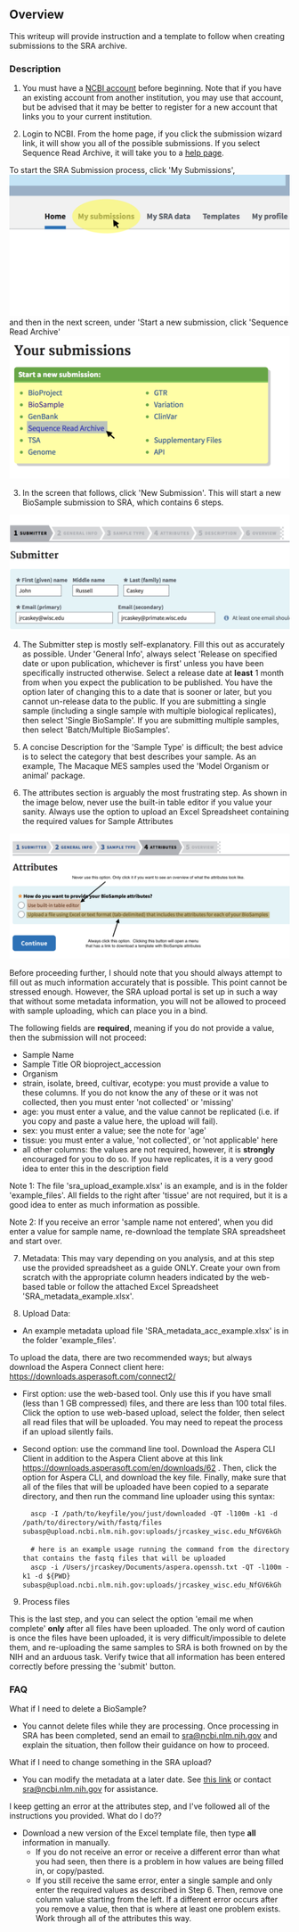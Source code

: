 ## Overview

This writeup will provide instruction and a template to follow when creating submissions to the SRA archive.


### Description

1) You must have a [NCBI account](https://www.ncbi.nlm.nih.gov/account/?back_url=https%3A%2F%2Fdataview.ncbi.nlm.nih.gov%2F) before beginning.  Note that if you have an existing account from another institution, you may use that account, but be advised that it may be better to register for a new account that links you to your current institution.

2) Login to NCBI.  From the home page, if you click the submission wizard link, it will show you all of the possible submissions.  If you select Sequence Read Archive, it will take you to a [help page](https://www.ncbi.nlm.nih.gov/sra/docs/submit/).

To start the SRA Submission process, click 'My Submissions',
![](https://github.com/disulfidebond/sra_toolkit_installAndExamples/blob/version1/images/sra_mainscreen_1.png)
and then in the next screen, under 'Start a new submission, click 'Sequence Read Archive'
![](https://github.com/disulfidebond/sra_toolkit_installAndExamples/blob/version1/images/sra_start_img.png)

3) In the screen that follows, click 'New Submission'.  This will start a new BioSample submission to SRA, which contains 6 steps.  

![](https://github.com/disulfidebond/sra_toolkit_installAndExamples/blob/version1/images/sra_steps.png)

4) The Submitter step is mostly self-explanatory.  Fill this out as accurately as possible.  Under 'General Info', always select 'Release on specified date or upon publication, whichever is first' unless you have been specifically instructed otherwise.  Select a release date at **least** 1 month from when you expect the publication to be published.  You have the option later of changing this to a date that is sooner or later, but you cannot un-release data to the public.  If you are submitting a single sample (including a single sample with multiple biological replicates), then select 'Single BioSample'.  If you are submitting multiple samples, then select 'Batch/Multiple BioSamples'.

5) A concise Description for the 'Sample Type' is difficult; the best advice is to select the category that best describes your sample.  As an example, The Macaque MES samples used the 'Model Organism or animal' package.

6) The attributes section is arguably the most frustrating step.  As shown in the image below, never use the built-in table editor if you value your sanity.  Always use the option to upload an Excel Spreadsheet containing the required values for Sample Attributes

![](https://github.com/disulfidebond/sra_toolkit_installAndExamples/blob/version1/images/sra_attributes.png)

Before proceeding further, I should note that you should always attempt to fill out as much information accurately that is possible. This point cannot be stressed enough.  However, the SRA upload portal is set up in such a way that without some metadata information, you will not be allowed to proceed with sample uploading, which can place you in a bind.

The following fields are **required**, meaning if you do not provide a value, then the submission will not proceed:

* Sample Name
* Sample Title OR bioproject_accession
* Organism
* strain, isolate, breed, cultivar, ecotype: you must provide a value to these columns.  If you do not know the any of these or it was not collected, then you must enter 'not collected' or 'missing'
* age: you must enter a value, and the value cannot be replicated (i.e. if you copy and paste a value here, the upload will fail).
* sex: you must enter a value; see the note for 'age'
* tissue: you must enter a value, 'not collected', or 'not applicable' here
* all other columns: the values are not required, however, it is **strongly** encouraged for you to do so.  If you have replicates, it is a very good idea to enter this in the description field

Note 1: The file 'sra_upload_example.xlsx' is an example, and is in the folder 'example_files'.  All fields to the right after 'tissue' are not required, but it is a good idea to enter as much information as possible.

Note 2: If you receive an error 'sample name not entered', when you did enter a value for sample name, re-download the template SRA spreadsheet and start over.

7) Metadata:
This may vary depending on you analysis, and at this step use the provided spreadsheet as a guide ONLY. Create your own from scratch with the appropriate column headers indicated by the web-based table or follow the attached Excel Spreadsheet 'SRA_metadata_example.xlsx'.

8) Upload Data:

* An example metadata upload file 'SRA_metadata_acc_example.xlsx' is in the folder 'example_files'.

To upload the data, there are two recommended ways; but always download the Aspera Connect client here: https://downloads.asperasoft.com/connect2/

* First option: use the web-based tool.  Only use this if you have small (less than 1 GB compressed) files, and there are less than 100 total files.  Click the option to use web-based upload, select the folder, then select all read files that will be uploaded.  You may need to repeat the process if an upload silently fails.

* Second option: use the command line tool.  Download the Aspera CLI Client in addition to the Aspera Client above at this link https://downloads.asperasoft.com/en/downloads/62 . Then, click the option for Aspera CLI, and download the key file.  Finally, make sure that all of the files that will be uploaded have been copied to a separate directory, and then run the command line uploader using this syntax:

        ascp -I /path/to/keyfile/you/just/downloaded -QT -l100m -k1 -d /path/to/directory/with/fastq/files subasp@upload.ncbi.nlm.nih.gov:uploads/jrcaskey_wisc.edu_NfGV6kGh

        # here is an example usage running the command from the directory that contains the fastq files that will be uploaded
        ascp -i /Users/jrcaskey/Documents/aspera.openssh.txt -QT -l100m -k1 -d ${PWD} subasp@upload.ncbi.nlm.nih.gov:uploads/jrcaskey_wisc.edu_NfGV6kGh

9) Process files

This is the last step, and you can select the option 'email me when complete' **only** after all files have been uploaded.  The only word of caution is once the files have been uploaded, it is very difficult/impossible to delete them, and re-uploading the same samples to SRA is both frowned on by the NIH and an arduous task. Verify twice that all information has been entered correctly before pressing the 'submit' button.

### FAQ

What if I need to delete a BioSample?
* You cannot delete files while they are processing.  Once processing in SRA has been completed, send an email to sra@ncbi.nlm.nih.gov and explain the situation, then follow their guidance on how to proceed.

What if I need to change something in the SRA upload?
* You can modify the metadata at a later date.  See [this link](https://www.ncbi.nlm.nih.gov/sra/docs/submitupdate/) or contact sra@ncbi.nlm.nih.gov for assistance.

I keep getting an error at the attributes step, and I've followed all of the instructions you provided.  What do I do??
* Download a new version of the Excel template file, then type **all** information in manually.  
  * If you do not receive an error or receive a different error than what you had seen, then there is a problem in how values are being filled in, or copy/pasted.
  * If you still receive the same error, enter a single sample and only enter the required values as described in Step 6.  Then, remove one column value starting from the left.  If a different error occurs after you remove a value, then that is where at least one problem exists. Work through all of the attributes this way.
